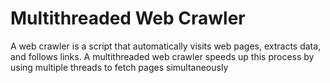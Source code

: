 # Multithreaded Web Crawler
A web crawler is a script that automatically visits web pages, extracts data, and follows links. A
 multithreaded web crawler speeds up this process by using multiple threads to fetch pages
 simultaneously
